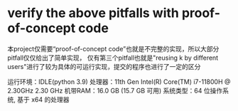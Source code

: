 # verify the above pitfalls with proof-of-concept code

本project仅需要“proof-of-concept code”也就是不完整的实现，所以大部分pitfall仅仅给出了简单实现，
仅有第三个pitfall也就是"reusing k by different users"进行了较为具体的可运行实现，提交的程序也进行了一定的区分

运行环境：IDLE(python 3.9)
	处理器：11th Gen Intel(R) Core(TM) i7-11800H @ 2.30GHz   2.30 GHz
	机带RAM：16.0 GB (15.7 GB 可用)
	系统类型：64 位操作系统, 基于 x64 的处理器
